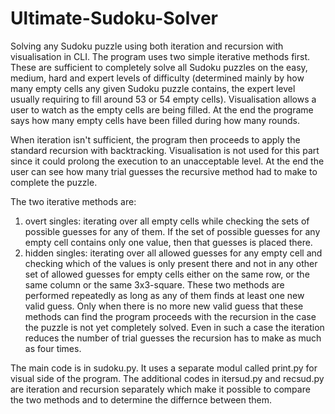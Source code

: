 # Ultimate-Sudoku-Solver
Solving any Sudoku puzzle using both iteration and recursion with visualisation in CLI. 
The program uses two simple iterative methods first. These are sufficient to completely solve all Sudoku puzzles on the easy, medium, hard and expert levels of difficulty (determined mainly by how many empty cells any given Sudoku puzzle contains, the expert level usually requiring to fill around 53 or 54 empty cells). Visualisation allows a user to watch as the empty cells are being filled. At the end the programe says how many empty cells have been filled during how many rounds.

When iteration isn't sufficient, the program then proceeds to apply the standard recursion with backtracking. Visualisation is not used for this part since it could prolong the execution to an unacceptable level. At the end the user can see how many trial guesses the recursive method had to make to complete the puzzle.

The two iterative methods are:
1. overt singles: iterating over all empty cells while checking the sets of possible guesses for any of them. If the set of possible guesses for any empty cell contains only one value, then that guesses is placed there.
2. hidden singles: iterating over all allowed guesses for any empty cell and checking which of the values is only present there and not in any other set of allowed guesses for empty cells either on the same row, or the same column or the same 3x3-square.
These two methods are performed repeatedly as long as any of them finds at least one new valid guess. Only when there is no more new valid guess that these methods can find the program proceeds with the recursion in the case the puzzle is not yet completely solved. Even in such a case the iteration reduces the number of trial guesses the recursion has to make as much as four times.

The main code is in sudoku.py. It uses a separate modul called print.py for visual side of the program. The additional codes in itersud.py and recsud.py are iteration and recursion separately which make it possible to compare the two methods and to determine the differnce between them.
